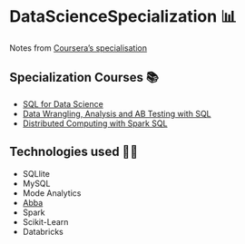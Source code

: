 # DataScienceSpecialization :bar_chart:
Notes from [Coursera’s specialisation](https://www.coursera.org/specializations/learn-sql-basics-data-science)

## Specialization Courses :books:
* [SQL for Data Science](https://www.coursera.org/learn/sql-for-data-science)
* [Data Wrangling, Analysis and AB Testing with SQL](https://www.coursera.org/learn/data-wrangling-analysis-abtesting)
* [Distributed Computing with Spark SQL](https://www.coursera.org/learn/spark-sql)

## Technologies used :woman_technologist:

* SQLlite
* MySQL
* Mode Analytics
* [Abba](https://thumbtack.github.io/abba/demo/abba.html)
* Spark
* Scikit-Learn
* Databricks

